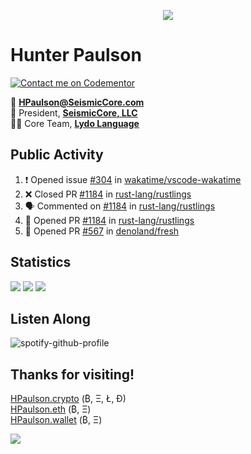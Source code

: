 <p align="center">
  <img src="https://user-images.githubusercontent.com/47159695/124520965-03aa1380-ddbc-11eb-9730-65d3c3241c55.png" />
</p>

# Hunter Paulson  
[![Contact me on Codementor](https://www.codementor.io/m-badges/hpaulson/book-session.svg)](https://www.codementor.io/@hpaulson?refer=badge)

📧 **[HPaulson@SeismicCore.com](mailto:hpaulson@SeismicCore.com)**  
💼 President, **[SeismicCore, LLC](https://github.com/SeismicCore)**  
👨‍💻 Core Team, **[Lydo Language](https://github.com/lydo-lang)**  

</td></tr></table> 

## Public Activity
<!--START_SECTION:activity-->
1. ❗️ Opened issue [#304](https://github.com/wakatime/vscode-wakatime/issues/304) in [wakatime/vscode-wakatime](https://github.com/wakatime/vscode-wakatime)
2. ❌ Closed PR [#1184](https://github.com/rust-lang/rustlings/pull/1184) in [rust-lang/rustlings](https://github.com/rust-lang/rustlings)
3. 🗣 Commented on [#1184](https://github.com/rust-lang/rustlings/issues/1184) in [rust-lang/rustlings](https://github.com/rust-lang/rustlings)
4. 💪 Opened PR [#1184](https://github.com/rust-lang/rustlings/pull/1184) in [rust-lang/rustlings](https://github.com/rust-lang/rustlings)
5. 💪 Opened PR [#567](https://github.com/denoland/fresh/pull/567) in [denoland/fresh](https://github.com/denoland/fresh)
<!--END_SECTION:activity-->

## Statistics
![](https://github-readme-stats.vercel.app/api?username=HPaulson&show_icons=true&count_private=true&hide_border=true?count_private=true&show_border=false&include_all_commits=true&theme=tokyonight)
![](https://github-readme-stats.vercel.app/api/wakatime/?username=HPaulson&layout=compact&hide_border=true&theme=tokyonight)
![](https://github-readme-streak-stats.herokuapp.com/?user=hpaulson&theme=tokyonight&hide_border=true)


## Listen Along
![spotify-github-profile](https://spotify-github-profile.vercel.app/api/view?uid=ys0l6wuhmcwstj71cegoht8qy&cover_image=false&theme=default)

## Thanks for visiting!

[HPaulson.crypto](http://hpaulson.crypto) (₿, Ξ, Ł, Ð)</br>
[HPaulson.eth](https://opensea.io/HPaulson_) (₿, Ξ)</br>
[HPaulson.wallet](http://hpaulson.crypto) (₿, Ξ)

![](https://hit.yhype.me/github/profile?user_id=47159695)
